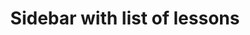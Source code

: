 ---
title: Sidebar with list of lessons
category: Application
paid: false
isActive: true
ltr: {"react":{"jsxTail":[{"code":"import { useEffect, useState } from \"react\";\n\n\n// NavLink component\nconst NavLink = ({ ...props }) => {\n    const {\n        children,\n        href = \"\",\n        className = \"\",\n        active = \"\",\n    } = props;\n\n    const [pathname, setPathname] = useState(\"/\");\n\n    const isActive = pathname == href;\n    const activeClass = isActive ? active : \"\";\n\n    useEffect(() => {\n        setPathname(window.location.pathname);\n    }, [props]);\n\n    return (\n        <a href={href} {...props} className={`${activeClass} ${className}`}>\n            {children}\n        </a>\n    );\n};\n\n// Title component\nconst Title = ({ children }) => (\n    <h3 className='pb-3 px-4 font-medium text-gray-800 md:px-8'>\n        {children}\n    </h3>\n);\n\n// Sections List\nconst SectionsList = ({ items }) => (\n    <div className='text-gray-600 px-4 md:px-8'>\n        <ul>\n            {items?.map((item, idx) => (\n                <li key={idx}>\n                    <NavLink\n                        href={item?.href}\n                        active='text-gray-900 border-indigo-600'\n                        className='block w-full py-2 px-4 border-l hover:border-indigo-600 hover:text-gray-900 duration-150'>\n                        {item?.name}\n                    </NavLink>\n                </li>\n            ))}\n        </ul>\n    </div>\n);\n\n// Search Box component\nconst SearchBox = ({ ...props }) => (\n    <div className='relative w-full'>\n        <svg\n            xmlns='http://www.w3.org/2000/svg'\n            viewBox='0 0 20 20'\n            fill='currentColor'\n            className='w-5 h-5 text-gray-400 absolute left-3 inset-y-0 my-auto'>\n            <path\n                fillRule='evenodd'\n                d='M9 3.5a5.5 5.5 0 100 11 5.5 5.5 0 000-11zM2 9a7 7 0 1112.452 4.391l3.328 3.329a.75.75 0 11-1.06 1.06l-3.329-3.328A7 7 0 012 9z'\n                clipRule='evenodd'\n            />\n        </svg>\n\n        <input\n            {...props}\n            type='email'\n            className='w-full pl-12 pr-3 py-2 bg-white text-sm text-gray-500 bg-transparent outline-none border ring-blue-600 focus:ring-2 shadow-sm rounded-lg duration-200'\n        />\n    </div>\n);\n\n\nconst Sidebar = () => {\n    const lessons = {\n        rustLessons: [{ name: \"Introduction to Rust\", href: \"javascript:void(0)\" }, { name: \"Installing and Setting up Rust\", href: \"javascript:void(0)\" }, { name: \"Basic Syntax and Data Types\", href: \"javascript:void(0)\" }, { name: \"Control Flow Statements\", href: \"javascript:void(0)\" }, { name: \"Functions and Modules\", href: \"javascript:void(0)\" }, { name: \"Ownership and Borrowing\", href: \"javascript:void(0)\" }, { name: \"Structs and Enums\", href: \"javascript:void(0)\" }, { name: \"Traits and Generics\", href: \"javascript:void(0)\" }],\n        cargoLessons: [{ name: \"Introduction to Cargo\", href: \"javascript:void(0)\" }, { name: \"Installing and Configuring Cargo\", href: \"javascript:void(0)\" }, { name: \"Basic Cargo Commands\", href: \"javascript:void(0)\" }, { name: \"Working with Dependencies\", href: \"javascript:void(0)\" }, { name: \"Rust Workspaces with Cargo\", href: \"javascript:void(0)\" }, { name: \"Ownership and Borrowing\", href: \"javascript:void(0)\" }, { name: \"Structs and Enums\", href: \"javascript:void(0)\" }, { name: \"Traits and Generics\", href: \"javascript:void(0)\" },]\n    }\n\n    return (\n        <>\n            <nav\n                className=\"fixed z-40 top-0 left-0 w-full h-full border-r bg-white space-y-8 overflow-auto sm:w-80\">\n                <div className=\"sticky top-0 space-y-8 bg-white\">\n                    <div className='h-20 flex items-center px-4 border-b md:px-8'>\n                        <a href='javascript:void(0)' className='flex-none'>\n                            <img src=\"https://floatui.com/logo.svg\" width={140} className=\"mx-auto\" />\n                        </a>\n                    </div>\n                    <div className='px-4 md:px-8'>\n                        <SearchBox placeholder='Search...' />\n                    </div>\n                </div>\n                <div className='text-[0.9rem] space-y-6'>\n                    <>\n                        <div>\n                            <Title>Rust Basics</Title>\n                            <SectionsList items={lessons.rustLessons} />\n                        </div>\n                        <div>\n                            <Title>Cargo Basics</Title>\n                            <SectionsList items={lessons.cargoLessons} />\n                        </div>\n                    </>\n                </div>\n            </nav>\n        </>\n    );\n};\n\nexport default Sidebar;","label":"App.jsx"}],"jsxCss":[]},"preview":"function App() {\n  const lessons = {\n    rustLessons: [{\n      name: \"Introduction to Rust\",\n      href: \"javascript:void(0)\"\n    }, {\n      name: \"Installing and Setting up Rust\",\n      href: \"javascript:void(0)\"\n    }, {\n      name: \"Basic Syntax and Data Types\",\n      href: \"javascript:void(0)\"\n    }, {\n      name: \"Control Flow Statements\",\n      href: \"javascript:void(0)\"\n    }, {\n      name: \"Functions and Modules\",\n      href: \"javascript:void(0)\"\n    }, {\n      name: \"Ownership and Borrowing\",\n      href: \"javascript:void(0)\"\n    }, {\n      name: \"Structs and Enums\",\n      href: \"javascript:void(0)\"\n    }, {\n      name: \"Traits and Generics\",\n      href: \"javascript:void(0)\"\n    }],\n    cargoLessons: [{\n      name: \"Introduction to Cargo\",\n      href: \"javascript:void(0)\"\n    }, {\n      name: \"Installing and Configuring Cargo\",\n      href: \"javascript:void(0)\"\n    }, {\n      name: \"Basic Cargo Commands\",\n      href: \"javascript:void(0)\"\n    }, {\n      name: \"Working with Dependencies\",\n      href: \"javascript:void(0)\"\n    }, {\n      name: \"Rust Workspaces with Cargo\",\n      href: \"javascript:void(0)\"\n    }, {\n      name: \"Ownership and Borrowing\",\n      href: \"javascript:void(0)\"\n    }, {\n      name: \"Structs and Enums\",\n      href: \"javascript:void(0)\"\n    }, {\n      name: \"Traits and Generics\",\n      href: \"javascript:void(0)\"\n    }]\n  };\n  return /*#__PURE__*/React.createElement(\"div\", {\n    style: {\n      height: \"800px\"\n    }\n  }, /*#__PURE__*/React.createElement(\"nav\", {\n    className: \"fixed z-40 top-0 left-0 w-full h-full border-r bg-white space-y-8 overflow-auto sm:w-80\"\n  }, /*#__PURE__*/React.createElement(\"div\", {\n    className: \"sticky top-0 space-y-8 bg-white\"\n  }, /*#__PURE__*/React.createElement(\"div\", {\n    className: \"h-20 flex items-center px-4 border-b md:px-8\"\n  }, /*#__PURE__*/React.createElement(\"a\", {\n    href: \"javascript:void(0)\",\n    className: \"flex-none\"\n  }, /*#__PURE__*/React.createElement(\"img\", {\n    src: \"https://floatui.com/logo.svg\",\n    width: 140,\n    className: \"mx-auto\"\n  }))), /*#__PURE__*/React.createElement(\"div\", {\n    className: \"px-4 md:px-8\"\n  }, /*#__PURE__*/React.createElement(\"div\", {\n    className: \"relative w-full\"\n  }, /*#__PURE__*/React.createElement(\"svg\", {\n    xmlns: \"http://www.w3.org/2000/svg\",\n    viewBox: \"0 0 20 20\",\n    fill: \"currentColor\",\n    className: \"w-5 h-5 text-gray-400 absolute left-3 inset-y-0 my-auto\"\n  }, /*#__PURE__*/React.createElement(\"path\", {\n    fillRule: \"evenodd\",\n    d: \"M9 3.5a5.5 5.5 0 100 11 5.5 5.5 0 000-11zM2 9a7 7 0 1112.452 4.391l3.328 3.329a.75.75 0 11-1.06 1.06l-3.329-3.328A7 7 0 012 9z\",\n    clipRule: \"evenodd\"\n  })), /*#__PURE__*/React.createElement(\"input\", {\n    placeholder: \"Search...\",\n    type: \"email\",\n    className: \"w-full pl-12 pr-3 py-2 bg-white text-sm text-gray-500 bg-transparent outline-none border ring-blue-600 focus:ring-2 shadow-sm rounded-lg duration-200\"\n  })))), /*#__PURE__*/React.createElement(\"div\", {\n    className: \"text-[0.9rem] space-y-6\"\n  }, /*#__PURE__*/React.createElement(\"div\", null, /*#__PURE__*/React.createElement(\"h3\", {\n    className: \"pb-3 px-4 font-medium text-gray-800 md:px-8\"\n  }, \"Rust Basics\"), /*#__PURE__*/React.createElement(\"div\", {\n    className: \"text-gray-600 px-4 md:px-8\"\n  }, /*#__PURE__*/React.createElement(\"ul\", null, lessons?.rustLessons?.map((item, idx) => /*#__PURE__*/React.createElement(\"li\", {\n    key: idx\n  }, /*#__PURE__*/React.createElement(\"a\", {\n    href: item?.href,\n    className: \"block w-full py-2 px-4 border-l hover:border-indigo-600 hover:text-gray-900 duration-150\"\n  }, item?.name)))))), /*#__PURE__*/React.createElement(\"div\", null, /*#__PURE__*/React.createElement(\"h3\", {\n    className: \"pb-3 px-4 font-medium text-gray-800 md:px-8\"\n  }, \"Cargo Basics\"), /*#__PURE__*/React.createElement(\"div\", {\n    className: \"text-gray-600 px-4 md:px-8\"\n  }, /*#__PURE__*/React.createElement(\"ul\", null, lessons?.cargoLessons?.map((item, idx) => /*#__PURE__*/React.createElement(\"li\", {\n    key: idx\n  }, /*#__PURE__*/React.createElement(\"a\", {\n    href: item?.href,\n    className: \"block w-full py-2 px-4 border-l hover:border-indigo-600 hover:text-gray-900 duration-150\"\n  }, item?.name)))))))));\n}\n;","vue":{"vueCss":[],"vueTail":[]}}
rtl: {"react":{"jsxCss":[],"jsxTail":[{"code":"import { useEffect, useState } from \"react\";\n\n\n// NavLink component\nconst NavLink = ({ ...props }) => {\n    const {\n        children,\n        href = \"\",\n        className = \"\",\n        active = \"\",\n    } = props;\n\n    const [pathname, setPathname] = useState(\"/\");\n\n    const isActive = pathname == href;\n    const activeClass = isActive ? active : \"\";\n\n    useEffect(() => {\n        setPathname(window.location.pathname);\n    }, [props]);\n\n    return (\n        <a href={href} {...props} className={`${activeClass} ${className}`}>\n            {children}\n        </a>\n    );\n};\n\n// Title component\nconst Title = ({ children }) => (\n    <h3 className='pb-3 px-4 font-medium text-gray-800 md:px-8'>\n        {children}\n    </h3>\n);\n\n// Sections List\nconst SectionsList = ({ items }) => (\n    <div className='text-gray-600 px-4 md:px-8'>\n        <ul>\n            {items?.map((item, idx) => (\n                <li key={idx}>\n                    <NavLink\n                        href={item?.href}\n                        active='text-gray-900 border-indigo-600'\n                        className='block w-full py-2 px-4 border-r hover:border-indigo-600 hover:text-gray-900 duration-150'>\n                        {item?.name}\n                    </NavLink>\n                </li>\n            ))}\n        </ul>\n    </div>\n);\n\n// Search Box component\nconst SearchBox = ({ ...props }) => (\n    <div className='relative w-full'>\n        <svg\n            xmlns='http://www.w3.org/2000/svg'\n            viewBox='0 0 20 20'\n            fill='currentColor'\n            className='w-5 h-5 text-gray-400 absolute right-3 inset-y-0 my-auto'>\n            <path\n                fillRule='evenodd'\n                d='M9 3.5a5.5 5.5 0 100 11 5.5 5.5 0 000-11zM2 9a7 7 0 1112.452 4.391l3.328 3.329a.75.75 0 11-1.06 1.06l-3.329-3.328A7 7 0 012 9z'\n                clipRule='evenodd'\n            />\n        </svg>\n\n        <input\n            {...props}\n            type='email'\n            className='w-full pr-12 pl-3 py-2 bg-white text-sm text-gray-500 bg-transparent outline-none border ring-blue-600 focus:ring-2 shadow-sm rounded-lg duration-200'\n        />\n    </div>\n);\n\n\nconst Sidebar = () => {\n    const lessons = {\n        rustLessons: [{ name: \"مقدمة في Rust\", href: \"javascript:void(0)\" }, { name: \"تثبيت وإعداد Rust\", href: \"javascript:void(0)\" }, { name: \"الصيغة الأساسية وأنواع البيانات\", href: \"javascript:void(0)\" }, { name: \"تحكم في تدفق العمليات\", href: \"javascript:void(0)\" }, { name: \"الدوال والوحدات البرمجية\", href: \"javascript:void(0)\" }, { name: \"الملكية والاقتراض\", href: \"javascript:void(0)\" }, { name: \"الهياكل والتعدادات\", href: \"javascript:void(0)\" }, { name: \"الخصائص والعامة\", href: \"javascript:void(0)\" }],\n        cargoLessons: [{ name: \"مقدمة في Cargo\", href: \"javascript:void(0)\" }, { name: \"تثبيت وتكوين Cargo\", href: \"javascript:void(0)\" }, { name: \"أوامر Cargo الأساسية\", href: \"javascript:void(0)\" }, { name: \"العمل مع التبعيات\", href: \"javascript:void(0)\" }, { name: \"مساحات عمل Rust مع Cargo\", href: \"javascript:void(0)\" }, { name: \"الملكية والاقتراض\", href: \"javascript:void(0)\" }, { name: \"الهياكل والتعدادات\", href: \"javascript:void(0)\" }, { name: \"الخصائص والعامة\", href: \"javascript:void(0)\" },]\n    }\n\n    return (\n        <>\n            <nav\n                className=\"fixed z-40 top-0 right-0 w-full h-full border-l bg-white space-y-8 overflow-auto sm:w-80\">\n                <div className=\"sticky top-0 space-y-8 bg-white\">\n                    <div className='h-20 flex items-center px-4 border-b md:px-8'>\n                        <a href='javascript:void(0)' className='flex-none'>\n                            <img src=\"https://floatui.com/logo.svg\" width={140} className=\"mx-auto\" />\n                        </a>\n                    </div>\n                    <div className='px-4 md:px-8'>\n                        <SearchBox placeholder='بحث...' />\n                    </div>\n                </div>\n                <div className='text-[0.9rem] space-y-6'>\n                    <>\n                        <div>\n                            <Title>أساسيات Rust</Title>\n                            <SectionsList items={lessons.rustLessons} />\n                        </div>\n                        <div>\n                            <Title>أساسيات Cargo</Title>\n                            <SectionsList items={lessons.cargoLessons} />\n                        </div>\n                    </>\n                </div>\n            </nav>\n        </>\n    );\n};\n\nexport default Sidebar;","label":"App.jsx"}]},"vue":{"vueTail":[],"vueCss":[]},"preview":"function App() {\n  const lessons = {\n    rustLessons: [{\n      name: \"مقدمة في Rust\",\n      href: \"javascript:void(0)\"\n    }, {\n      name: \"تثبيت وإعداد Rust\",\n      href: \"javascript:void(0)\"\n    }, {\n      name: \"الصيغة الأساسية وأنواع البيانات\",\n      href: \"javascript:void(0)\"\n    }, {\n      name: \"تحكم في تدفق العمليات\",\n      href: \"javascript:void(0)\"\n    }, {\n      name: \"الدوال والوحدات البرمجية\",\n      href: \"javascript:void(0)\"\n    }, {\n      name: \"الملكية والاقتراض\",\n      href: \"javascript:void(0)\"\n    }, {\n      name: \"الهياكل والتعدادات\",\n      href: \"javascript:void(0)\"\n    }, {\n      name: \"الخصائص والعامة\",\n      href: \"javascript:void(0)\"\n    }],\n    cargoLessons: [{\n      name: \"مقدمة في Cargo\",\n      href: \"javascript:void(0)\"\n    }, {\n      name: \"تثبيت وتكوين Cargo\",\n      href: \"javascript:void(0)\"\n    }, {\n      name: \"أوامر Cargo الأساسية\",\n      href: \"javascript:void(0)\"\n    }, {\n      name: \"العمل مع التبعيات\",\n      href: \"javascript:void(0)\"\n    }, {\n      name: \"مساحات عمل Rust مع Cargo\",\n      href: \"javascript:void(0)\"\n    }, {\n      name: \"الملكية والاقتراض\",\n      href: \"javascript:void(0)\"\n    }, {\n      name: \"الهياكل والتعدادات\",\n      href: \"javascript:void(0)\"\n    }, {\n      name: \"الخصائص والعامة\",\n      href: \"javascript:void(0)\"\n    }]\n  };\n  return /*#__PURE__*/React.createElement(\"div\", {\n    style: {\n      height: \"800px\"\n    }\n  }, /*#__PURE__*/React.createElement(\"nav\", {\n    className: \"fixed z-40 top-0 right-0 w-full h-full border-l bg-white space-y-8 overflow-auto sm:w-80\"\n  }, /*#__PURE__*/React.createElement(\"div\", {\n    className: \"sticky top-0 space-y-8 bg-white\"\n  }, /*#__PURE__*/React.createElement(\"div\", {\n    className: \"h-20 flex items-center px-4 border-b md:px-8\"\n  }, /*#__PURE__*/React.createElement(\"a\", {\n    href: \"javascript:void(0)\",\n    className: \"flex-none\"\n  }, /*#__PURE__*/React.createElement(\"img\", {\n    src: \"https://floatui.com/logo.svg\",\n    width: 140,\n    className: \"mx-auto\"\n  }))), /*#__PURE__*/React.createElement(\"div\", {\n    className: \"px-4 md:px-8\"\n  }, /*#__PURE__*/React.createElement(\"div\", {\n    className: \"relative w-full\"\n  }, /*#__PURE__*/React.createElement(\"svg\", {\n    xmlns: \"http://www.w3.org/2000/svg\",\n    viewBox: \"0 0 20 20\",\n    fill: \"currentColor\",\n    className: \"w-5 h-5 text-gray-400 absolute right-3 inset-y-0 my-auto\"\n  }, /*#__PURE__*/React.createElement(\"path\", {\n    fillRule: \"evenodd\",\n    d: \"M9 3.5a5.5 5.5 0 100 11 5.5 5.5 0 000-11zM2 9a7 7 0 1112.452 4.391l3.328 3.329a.75.75 0 11-1.06 1.06l-3.329-3.328A7 7 0 012 9z\",\n    clipRule: \"evenodd\"\n  })), /*#__PURE__*/React.createElement(\"input\", {\n    placeholder: \"\\u0628\\u062D\\u062B...\",\n    type: \"email\",\n    className: \"w-full pr-12 pl-3 py-2 bg-white text-sm text-gray-500 bg-transparent outline-none border ring-blue-600 focus:ring-2 shadow-sm rounded-lg duration-200\"\n  })))), /*#__PURE__*/React.createElement(\"div\", {\n    className: \"text-[0.9rem] space-y-6\"\n  }, /*#__PURE__*/React.createElement(React.Fragment, null, /*#__PURE__*/React.createElement(\"div\", null, /*#__PURE__*/React.createElement(\"h3\", {\n    className: \"pb-3 px-4 font-medium text-gray-800 md:px-8\"\n  }, \"\\u0623\\u0633\\u0627\\u0633\\u064A\\u0627\\u062A Rust\"), /*#__PURE__*/React.createElement(\"div\", {\n    className: \"text-gray-600 px-4 md:px-8\"\n  }, /*#__PURE__*/React.createElement(\"ul\", null, lessons.rustLessons?.map((item, idx) => /*#__PURE__*/React.createElement(\"li\", {\n    key: idx\n  }, /*#__PURE__*/React.createElement(\"a\", {\n    href: item?.href,\n    className: \"block w-full py-2 px-4 border-r hover:border-indigo-600 hover:text-gray-900 duration-150\"\n  }, item?.name)))))), /*#__PURE__*/React.createElement(\"div\", null, /*#__PURE__*/React.createElement(\"h3\", {\n    className: \"pb-3 px-4 font-medium text-gray-800 md:px-8\"\n  }, \"\\u0623\\u0633\\u0627\\u0633\\u064A\\u0627\\u062A Cargo\"), /*#__PURE__*/React.createElement(\"div\", {\n    className: \"text-gray-600 px-4 md:px-8\"\n  }, /*#__PURE__*/React.createElement(\"ul\", null, lessons.cargoLessons?.map((item, idx) => /*#__PURE__*/React.createElement(\"li\", {\n    key: idx\n  }, /*#__PURE__*/React.createElement(\"a\", {\n    href: item?.href,\n    className: \"block w-full py-2 px-4 border-r hover:border-indigo-600 hover:text-gray-900 duration-150\"\n  }, item?.name))))))))));\n}\n;"}
slug: /sidebars
id: d6cbaecc-b13d-46b3-9253-1f142eb36aba
created_at: 1681652294703
---